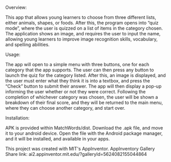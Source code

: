Overview:

This app that allows young learners to choose from three different lists, either animals, shapes, or foods.  After this, the program opens into “quiz mode”, where the user is quizzed on a list of items in the category chosen.  The application shows an image, and requires the user to input the name, allowing young learners to improve image recognition skills, vocabulary, and spelling abilities. 

Usage:

The app will open to a simple menu with three buttons, one for each category that the app supports.  The user can then press any button to launch the quiz for the category listed.  After this, an image is displayed, and the user must enter what they think it is into a textbox, and press the “Check” button to submit their answer.  The app will then display a pop-up informing the user whether or not they were correct.  Following the completion of whichever category was chosen, the user will be shown a breakdown of their final score, and they will be returned to the main menu, where they can choose another category, and start over.


Installation:

APK is provided within MatchWords/dist.  Download the .apk file, and move it to your android device.  Open the file with the Android package manager, and it will be installed, and available in your apps.

This project was created with MIT's AppInventor.  AppInventory Gallery Share link: ai2.appinventor.mit.edu/?galleryId=5624082155044864
